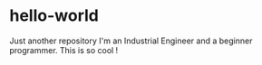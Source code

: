 # hello-world
Just another repository
I'm an Industrial Engineer and a beginner programmer. This is so cool !
